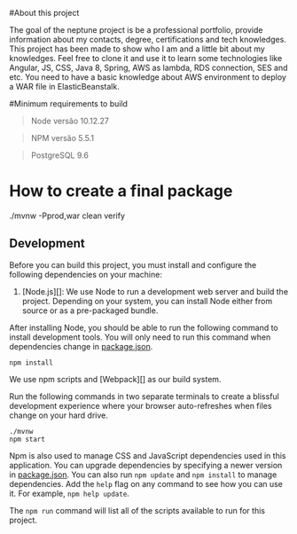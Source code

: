 #About this project

The goal of the neptune project is be a professional portfolio, 
provide information about my contacts, degree, certifications and tech knowledges.
This project has been made to show who I am and a little bit about my knowledges. Feel free to clone it and use it to learn some technologies like Angular, JS, CSS, Java 8, Spring, AWS as lambda, RDS connection, SES and etc.
You need to have a basic knowledge about AWS environment to deploy a WAR file in ElasticBeanstalk.

#Minimum requirements to build

> Node versão 10.12.27

> NPM versão 5.5.1

> PostgreSQL 9.6


# How to create a final package

./mvnw -Pprod,war clean verify

## Development

Before you can build this project, you must install and configure the following dependencies on your machine:

1. [Node.js][]: We use Node to run a development web server and build the project.
   Depending on your system, you can install Node either from source or as a pre-packaged bundle.

After installing Node, you should be able to run the following command to install development tools.
You will only need to run this command when dependencies change in [package.json](package.json).

    npm install

We use npm scripts and [Webpack][] as our build system.

Run the following commands in two separate terminals to create a blissful development experience where your browser
auto-refreshes when files change on your hard drive.

    ./mvnw
    npm start

Npm is also used to manage CSS and JavaScript dependencies used in this application. You can upgrade dependencies by
specifying a newer version in [package.json](package.json). You can also run `npm update` and `npm install` to manage dependencies.
Add the `help` flag on any command to see how you can use it. For example, `npm help update`.

The `npm run` command will list all of the scripts available to run for this project.
